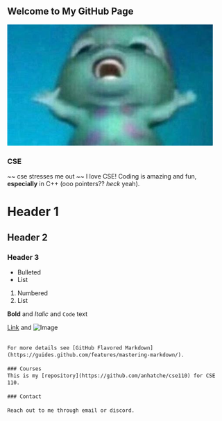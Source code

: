 ## Welcome to My GitHub Page

![pic](bibble.jpeg)

### CSE

~~ cse stresses me out ~~ I love CSE! Coding is amazing and fun, **especially** in C++ (ooo pointers?? _heck_ yeah).

# Header 1
## Header 2
### Header 3

- Bulleted
- List

1. Numbered
2. List

**Bold** and _Italic_ and `Code` text

[Link](url) and ![Image](src)
```

For more details see [GitHub Flavored Markdown](https://guides.github.com/features/mastering-markdown/).

### Courses
This is my [repository](https://github.com/anhatche/cse110) for CSE 110.

### Contact

Reach out to me through email or discord.


